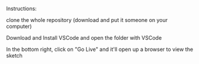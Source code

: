 Instructions:

clone the whole repository (download and put it someone on your computer)

Download and Install VSCode and open the folder with VSCode

In the bottom right, click on "Go Live" and it'll open up a browser to view the sketch
